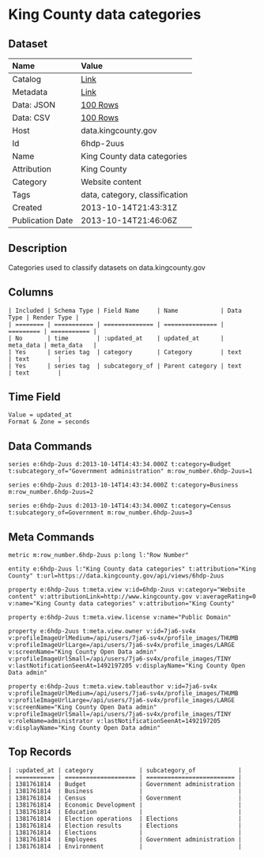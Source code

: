 # King County data categories

## Dataset

| Name | Value |
| :--- | :---- |
| Catalog | [Link](https://catalog.data.gov/dataset/king-county-data-categories-df387) |
| Metadata | [Link](https://data.kingcounty.gov/api/views/6hdp-2uus) |
| Data: JSON | [100 Rows](https://data.kingcounty.gov/api/views/6hdp-2uus/rows.json?max_rows=100) |
| Data: CSV | [100 Rows](https://data.kingcounty.gov/api/views/6hdp-2uus/rows.csv?max_rows=100) |
| Host | data.kingcounty.gov |
| Id | 6hdp-2uus |
| Name | King County data categories |
| Attribution | King County |
| Category | Website content |
| Tags | data, category, classification |
| Created | 2013-10-14T21:43:31Z |
| Publication Date | 2013-10-14T21:46:06Z |

## Description

Categories used to classify datasets on data.kingcounty.gov

## Columns

```ls
| Included | Schema Type | Field Name     | Name            | Data Type | Render Type |
| ======== | =========== | ============== | =============== | ========= | =========== |
| No       | time        | :updated_at    | updated_at      | meta_data | meta_data   |
| Yes      | series tag  | category       | Category        | text      | text        |
| Yes      | series tag  | subcategory_of | Parent category | text      | text        |
```

## Time Field

```ls
Value = updated_at
Format & Zone = seconds
```

## Data Commands

```ls
series e:6hdp-2uus d:2013-10-14T14:43:34.000Z t:category=Budget t:subcategory_of="Government administration" m:row_number.6hdp-2uus=1

series e:6hdp-2uus d:2013-10-14T14:43:34.000Z t:category=Business m:row_number.6hdp-2uus=2

series e:6hdp-2uus d:2013-10-14T14:43:34.000Z t:category=Census t:subcategory_of=Government m:row_number.6hdp-2uus=3
```

## Meta Commands

```ls
metric m:row_number.6hdp-2uus p:long l:"Row Number"

entity e:6hdp-2uus l:"King County data categories" t:attribution="King County" t:url=https://data.kingcounty.gov/api/views/6hdp-2uus

property e:6hdp-2uus t:meta.view v:id=6hdp-2uus v:category="Website content" v:attributionLink=http://www.kingcounty.gov v:averageRating=0 v:name="King County data categories" v:attribution="King County"

property e:6hdp-2uus t:meta.view.license v:name="Public Domain"

property e:6hdp-2uus t:meta.view.owner v:id=7ja6-sv4x v:profileImageUrlMedium=/api/users/7ja6-sv4x/profile_images/THUMB v:profileImageUrlLarge=/api/users/7ja6-sv4x/profile_images/LARGE v:screenName="King County Open Data admin" v:profileImageUrlSmall=/api/users/7ja6-sv4x/profile_images/TINY v:lastNotificationSeenAt=1492197205 v:displayName="King County Open Data admin"

property e:6hdp-2uus t:meta.view.tableauthor v:id=7ja6-sv4x v:profileImageUrlMedium=/api/users/7ja6-sv4x/profile_images/THUMB v:profileImageUrlLarge=/api/users/7ja6-sv4x/profile_images/LARGE v:screenName="King County Open Data admin" v:profileImageUrlSmall=/api/users/7ja6-sv4x/profile_images/TINY v:roleName=administrator v:lastNotificationSeenAt=1492197205 v:displayName="King County Open Data admin"
```

## Top Records

```ls
| :updated_at | category             | subcategory_of            | 
| =========== | ==================== | ========================= | 
| 1381761814  | Budget               | Government administration | 
| 1381761814  | Business             |                           | 
| 1381761814  | Census               | Government                | 
| 1381761814  | Economic Development |                           | 
| 1381761814  | Education            |                           | 
| 1381761814  | Election operations  | Elections                 | 
| 1381761814  | Election results     | Elections                 | 
| 1381761814  | Elections            |                           | 
| 1381761814  | Employees            | Government administration | 
| 1381761814  | Environment          |                           | 
```